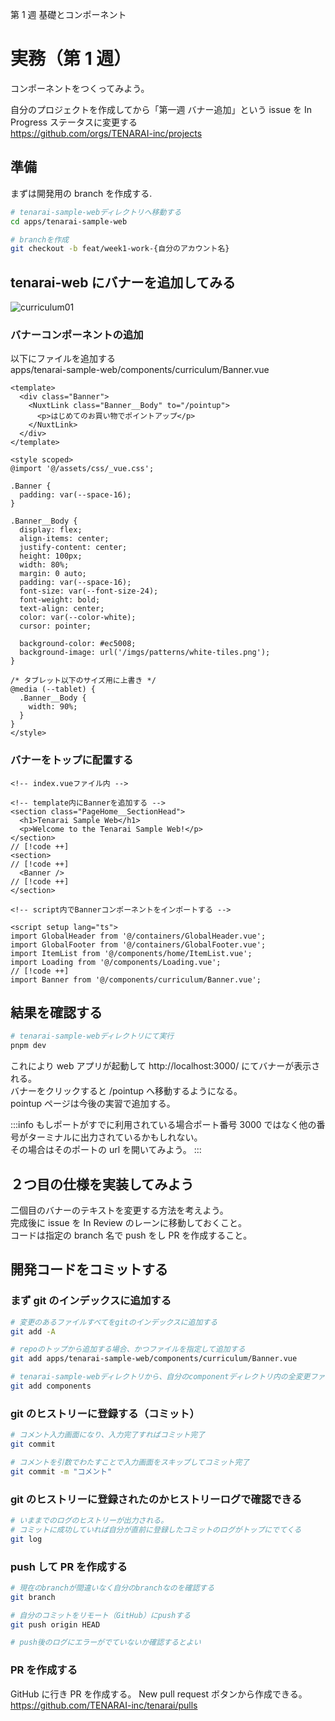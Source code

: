 第 1 週 基礎とコンポーネント

# 実務（第 1 週）

コンポーネントをつくってみよう。

自分のプロジェクトを作成してから「第一週 バナー追加」という issue を In Progress ステータスに変更する  
https://github.com/orgs/TENARAI-inc/projects

## 準備

まずは開発用の branch を作成する.

```bash
# tenarai-sample-webディレクトリへ移動する
cd apps/tenarai-sample-web

# branchを作成
git checkout -b feat/week1-work-{自分のアカウント名}
```

## tenarai-web にバナーを追加してみる

![curriculum01](/imgs/curriculum01.png)

### バナーコンポーネントの追加

以下にファイルを追加する  
apps/tenarai-sample-web/components/curriculum/Banner.vue

```vue
<template>
  <div class="Banner">
    <NuxtLink class="Banner__Body" to="/pointup">
      <p>はじめてのお買い物でポイントアップ</p>
    </NuxtLink>
  </div>
</template>

<style scoped>
@import '@/assets/css/_vue.css';

.Banner {
  padding: var(--space-16);
}

.Banner__Body {
  display: flex;
  align-items: center;
  justify-content: center;
  height: 100px;
  width: 80%;
  margin: 0 auto;
  padding: var(--space-16);
  font-size: var(--font-size-24);
  font-weight: bold;
  text-align: center;
  color: var(--color-white);
  cursor: pointer;

  background-color: #ec5008;
  background-image: url('/imgs/patterns/white-tiles.png');
}

/* タブレット以下のサイズ用に上書き */
@media (--tablet) {
  .Banner__Body {
    width: 90%;
  }
}
</style>
```

### バナーをトップに配置する

```vue
<!-- index.vueファイル内 -->

<!-- template内にBannerを追加する -->
<section class="PageHome__SectionHead">
  <h1>Tenarai Sample Web</h1>
  <p>Welcome to the Tenarai Sample Web!</p>
</section>
// [!code ++]
<section>
// [!code ++]
  <Banner />
// [!code ++]
</section>

<!-- script内でBannerコンポーネントをインポートする -->

<script setup lang="ts">
import GlobalHeader from '@/containers/GlobalHeader.vue';
import GlobalFooter from '@/containers/GlobalFooter.vue';
import ItemList from '@/components/home/ItemList.vue';
import Loading from '@/components/Loading.vue';
// [!code ++]
import Banner from '@/components/curriculum/Banner.vue';
```

## 結果を確認する

```bash
# tenarai-sample-webディレクトリにて実行
pnpm dev
```

これにより web アプリが起動して http://localhost:3000/ にてバナーが表示される。  
バナーをクリックすると /pointup へ移動するようになる。  
pointup ページは今後の実習で追加する。

:::info
もしポートがすでに利用されている場合ポート番号 3000 ではなく他の番号がターミナルに出力されているかもしれない。  
その場合はそのポートの url を開いてみよう。
:::

## ２つ目の仕様を実装してみよう

二個目のバナーのテキストを変更する方法を考えよう。  
完成後に issue を In Review のレーンに移動しておくこと。  
コードは指定の branch 名で push をし PR を作成すること。

## 開発コードをコミットする

### まず git のインデックスに追加する

```bash
# 変更のあるファイルすべてをgitのインデックスに追加する
git add -A

# repoのトップから追加する場合、かつファイルを指定して追加する
git add apps/tenarai-sample-web/components/curriculum/Banner.vue

# tenarai-sample-webディレクトリから、自分のcomponentディレクトリ内の全変更ファイルを追加する
git add components
```

### git のヒストリーに登録する（コミット）

```bash
# コメント入力画面になり、入力完了すればコミット完了
git commit

# コメントを引数でわたすことで入力画面をスキップしてコミット完了
git commit -m "コメント"

```

### git のヒストリーに登録されたのかヒストリーログで確認できる

```bash
# いままでのログのヒストリーが出力される。
# コミットに成功していれば自分が直前に登録したコミットのログがトップにでてくる
git log

```

### push して PR を作成する

```bash
# 現在のbranchが間違いなく自分のbranchなのを確認する
git branch

# 自分のコミットをリモート（GitHub）にpushする
git push origin HEAD

# push後のログにエラーがでていないか確認するとよい

```

### PR を作成する

GitHub に行き PR を作成する。
New pull request ボタンから作成できる。
https://github.com/TENARAI-inc/tenarai/pulls

<!--@include:../shared/git-howto.md-->
